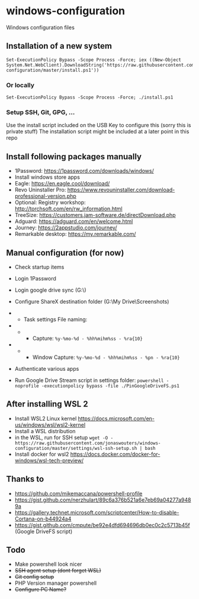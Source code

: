 # windows-configuration
Windows configuration files

## Installation of a new system

```
Set-ExecutionPolicy Bypass -Scope Process -Force; iex ((New-Object System.Net.WebClient).DownloadString('https://raw.githubusercontent.com/jonaswouters/windows-configuration/master/install.ps1'))
```

### Or locally
```
Set-ExecutionPolicy Bypass -Scope Process -Force; ./install.ps1
```

### Setup SSH, Git, GPG, ...
Use the install script included on the USB Key to configure this (sorry this is private stuff)
The installation script might be included at a later point in this repo

## Install following packages manually

* 1Password: https://1password.com/downloads/windows/
* Install windows store apps
* Eagle: https://en.eagle.cool/download/
* Revo Uninstaller Pro: https://www.revouninstaller.com/download-professional-version.php
* Optional: Registry workshop: http://torchsoft.com/en/rw_information.html
* TreeSize: https://customers.jam-software.de/directDownload.php
* Adguard: https://adguard.com/en/welcome.html
* Journey: https://2appstudio.com/journey/
* Remarkable desktop: https://my.remarkable.com/

## Manual configuration (for now)

* Check startup items
* Login 1Password
* Login google drive sync (G:\\)

* Configure ShareX destination folder (G:\My Drive\Screenshots)
* * Task settings File naming:
* * * Capture: `%y-%mo-%d - %hh%mihm%ss - %ra{10}`
* * * Window Capture: `%y-%mo-%d - %hh%mihm%ss - %pn - %ra{10}`
* Authenticate various apps
* Run Google Drive Stream script in settings folder: `powershell -noprofile -executionpolicy bypass -file ./PinGoogleDriveFS.ps1`

## After installing WSL 2

* Install WSL2 Linux kernel https://docs.microsoft.com/en-us/windows/wsl/wsl2-kernel
* Install a WSL distribution
* in the WSL, run for SSH setup `wget -O - https://raw.githubusercontent.com/jonaswouters/windows-configuration/master/settings/wsl-ssh-setup.sh | bash`
* Install docker for wsl2 https://docs.docker.com/docker-for-windows/wsl-tech-preview/

## Thanks to

* https://github.com/mikemaccana/powershell-profile
* https://gist.github.com/nerzhulart/89c6a376b521a6e7eb69a04277a9489a
* https://gallery.technet.microsoft.com/scriptcenter/How-to-disable-Cortana-on-b44924a4
* https://gist.github.com/cmpute/be92e4dfd694696db0ec0c2c5713b45f (Google DriveFS script)

## Todo

* Make powershell look nicer
* ~~SSH agent setup (dont forget WSL)~~
* ~~Git config setup~~
* PHP Version manager powershell
* ~~Configure PC Name?~~
